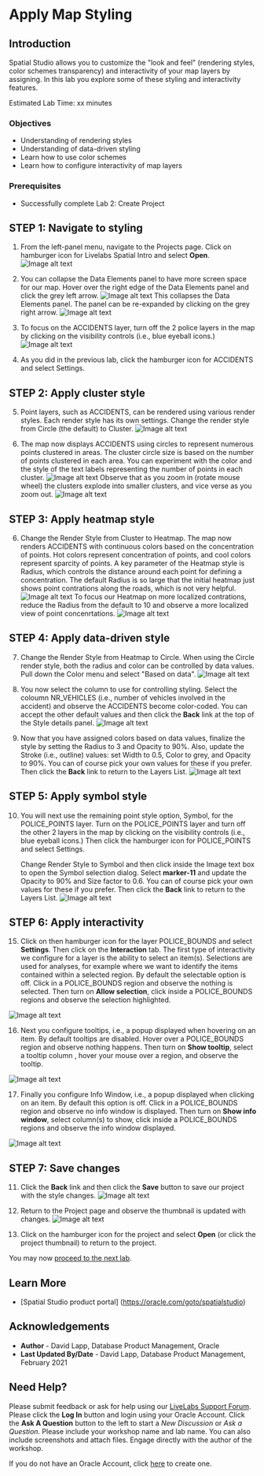 # Apply Map Styling


## Introduction

Spatial Studio allows you to customize the "look and feel" (rendering styles, color schemes transparency) and interactivity of your map layers by assigning. In this lab you explore some of these styling and interactivity features.

Estimated Lab Time: xx minutes

### Objectives

* Understanding of rendering styles
* Understanding of data-driven styling
* Learn how to use color schemes
* Learn how to configure interactivity of map layers

### Prerequisites

* Successfully complete Lab 2: Create Project


## **STEP 1:** Navigate to styling

1. From the left-panel menu, navigate to the Projects page. Click on hamburger icon for Livelabs Spatial Intro and select **Open**. 
![Image alt text](images/apply-styling-1.png)

2. You can collapse the Data Elements panel to have more screen space for our map. Hover over the right edge of the Data Elements panel and click the grey left arrow.
 ![Image alt text](images/apply-styling-2.png)
  This collapses the Data Elements panel. The panel can be re-expanded by clicking on the grey right arrow. 
 ![Image alt text](images/apply-styling-3.png)

3. To focus on the ACCIDENTS layer, turn off the 2 police layers in the map by clicking on the visibility controls (i.e., blue eyeball icons.) 
  ![Image alt text](images/apply-styling-4.png)

4. As you did in the previous lab, click the hamburger icon for ACCIDENTS and select Settings.  

## **STEP 2:** Apply cluster style  
   
5. Point layers, such as ACCIDENTS, can be rendered using various render styles. Each render style has its own settings.  Change the render style from Circle (the default) to Cluster.
  ![Image alt text](images/apply-styling-5.png)

5. The map now displays ACCIDENTS using circles to represent numerous points clustered in areas. The cluster circle size is based on the number of points clustered in each area. You can experiment with the color and the style of the text labels representing the number of points in each cluster.
  ![Image alt text](images/apply-styling-6.png)
   Observe that as you zoom in (rotate mouse wheel) the clusters explode into smaller clusters, and vice verse as you zoom out.
  ![Image alt text](images/apply-styling-7.png)

## **STEP 3:** Apply heatmap style 

6. Change the Render Style from Cluster to Heatmap. The map now renders ACCIDENTS with continuous colors based on the concentration of points. Hot colors represent  concentration of points, and cool colors represent sparcity of points. A key parameter of the Heatmap style is Radius, which controls the distance around each point for defining a concentration. The default Radius is so large that the initial heatmap just shows point contrations along the roads, which is not very helpful.
  ![Image alt text](images/apply-styling-8.png)
  To focus our Heatmap on more localized contrations, reduce the Radius from the default to 10 and observe a more localized view of point concenrtations.
  ![Image alt text](images/apply-styling-9.png)

## **STEP 4:** Apply data-driven style 

7. Change the Render Style from Heatmap to Circle. When using the Circle render style, both the radius and color can be controlled by data values. Pull down the Color menu and select "Based on data".
  ![Image alt text](images/apply-styling-10.png)

 8. You now select the column to use for controlling styling. Select the coloumn NR_VEHICLES (i.e., number of vehicles involved in the accident) and observe the ACCIDENTS become color-coded. You can accept the other default values and then click the **Back** link at the top of the Style details panel.
  ![Image alt text](images/apply-styling-11.png)

 9. Now that you have assigned colors based on data values, finalize the style by setting the Radius to 3 and Opacity to 90%. Also, update the Stroke (i.e., outline) values: set Width to 0.5, Color to grey, and Opacity to 90%. You can of course pick your own values for these if you prefer. Then click the **Back** link to return to the Layers List.
  ![Image alt text](images/apply-styling-12.png)

## **STEP 5:** Apply symbol style 

10. You will next use the remaining point style option, Symbol, for the POLICE\_POINTS layer. Turn on the POLICE\_POINTS layer and turn off the other 2 layers in the map by clicking on the visibility controls (i.e., blue eyeball icons.)  Then click the hamburger icon for POLICE\_POINTS and select Settings. 

    Change Render Style to Symbol and then click inside the Image text box to open the Symbol selection dialog. Select **marker-11** and update the Opacity to 90% and Size factor to 0.6. You can of course pick your own values for these if you prefer.  Then click the **Back** link to return to the Layers List.
 ![Image alt text](images/apply-styling-13.png)


## **STEP 6:** Apply interactivity

15. Click on then hamburger icon for the layer POLICE\_BOUNDS and select **Settings**. Then click on the **Interaction** tab.  The first type of interactivity we configure for a layer is the ability to select an item(s). Selections are used for analyses, for example where we want to identify the items contained within a selected region. By default the selectable option is off. Click in a POLICE\_BOUNDS region and observe the nothing is selected. Then turn on **Allow selection**, click inside a POLICE\_BOUNDS regions and observe the selection highlighted. 

   ![Image alt text](images/apply-interactions-1.png)

16. Next you configure tooltips, i.e., a popup displayed when hovering on an item. By default tooltips are disabled. Hover over a POLICE_BOUNDS region and observe nothing happens. Then turn on **Show tooltip**, select a tooltip column , hover your mouse over a region, and observe the tooltip.

   ![Image alt text](images/apply-interactions-2.png)

 17. Finally you configure Info Window, i.e., a popup displayed when clicking on an item. By default this option is off. Click in a POLICE_BOUNDS region and observe no info window is displayed. Then turn on **Show info window**, select column(s) to show, click inside a POLICE\_BOUNDS regions and observe the info window displayed.
   
   ![Image alt text](images/apply-interactions-3.png)


## **STEP 7:** Save changes

11. Click the **Back** link and then click the **Save** button to save our project with the style changes.
 ![Image alt text](images/apply-styling-14.png)

12. Return to the Project page and observe the thumbnail is updated with changes.
 ![Image alt text](images/apply-styling-15.png)

14. Click on the hamburger icon for the project and select **Open** (or click the project thumbnail) to return to the project.


You may now [proceed to the next lab](#next).


## Learn More
* [Spatial Studio product portal] (https://oracle.com/goto/spatialstudio)


## Acknowledgements
* **Author** - David Lapp, Database Product Management, Oracle
* **Last Updated By/Date** - David Lapp, Database Product Management, February 2021

## Need Help?
Please submit feedback or ask for help using our [LiveLabs Support Forum](https://community.oracle.com/tech/developers/categories/oracle-spatial). Please click the **Log In** button and login using your Oracle Account. Click the **Ask A Question** button to the left to start a *New Discussion* or *Ask a Question*.  Please include your workshop name and lab name.  You can also include screenshots and attach files.  Engage directly with the author of the workshop.

If you do not have an Oracle Account, click [here](https://profile.oracle.com/myprofile/account/create-account.jspx) to create one.
